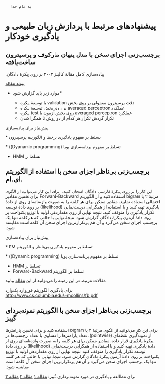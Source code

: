 	  به نام خدا
# پیشنهادهای مرتبط با  پردازش زبان طبیعی و یادگیری خودکار

## برچسب‌زنی اجزای سخن با مدل پنهان مارکوف و پرسپترون ساخت‌یافته
 &#x202b;  پیاده‌سازی کامل مقالهٔ کالینز ۲۰۰۲ بر روی پیکرهٔ دادگان.
 
 [پیوند مقاله](http://www.aclweb.org/anthology/W02-1001)
 
* موارد زیر باید گزارش شود* 

 	*   &#x202b; دقت پرسپترون معمولی بر روی بخش validation یا توسعهٔ پیکره
	*   &#x202b; عملکرد averaged perceptron  بر روی بخش توسعهٔ‌ پیکره
	*  &#x202b; عملکرد averaged perceptron  روی بخش آزمون یا test پیکره
	*  &#x202b; تکرار گردش تکرار هر کدام از دو روش تا همگرا شدن

پیش‌نیاز برای پیاده‌سازی

*‌ &#x202b; تسلط بر مفهوم یادگیری برخط و الگوریتم پرسپترون

*‌ &#x202b; تسلط بر مفهوم برنامه‌سازی پویا (Dyanamic programming))

* &#x202b; تسلط بر HMM
	
## برچسب‌زنی بی‌ناظر اجزای سخن با استفاده از الگوریتم ای.ام.
این کار را بر روی پیکرهٔ فارسی دادگان امتحان کنید.
  &#x202b; 
  برای این کار می‌توانید از الگوی مرتبهٔ ۲ یا bigram استفاده کنید
و از الگوریتم Forward-Backward برای تخمین مقادیر احتمالی استفاده نمایید.  مقادیر ممکن برای هر کلمه را به صورت واژه‌نامه‌ای روی از دادهٔ یادگیری تهیه  کنید و  با استفاده از همگرایی درست‌نمایی (likelihood)   بر روی دادهٔ‌ توسعه تکرار یادگیری را متوقف کنید. نتیجه نهایی از روی مقداردهی اولیه با توزیع یکنواخت  بر روی دادهٔ  آزمون پیکره‌ٔ دادگان گزارش شود. نتیجهٔ‌ نهایی با حالتی که هر کلمه تنها یک برچسب اجزای سخن می‌گیرد و آن هم پرتکرارترین اجزای سخن آن کلمه است مقایسه شود.


پیش‌نیاز برای پیاده‌سازی

*‌ &#x202b; تسلط بر مفهوم یادگیری بی‌ناظر و الگوریتم EM

*‌ &#x202b; تسلط بر مفهوم برنامه‌سازی پویا (Dynamic programming))

* &#x202b; تسلط بر HMM
* &#x202b; تسلط بر الگوریتم Forward-Backward

مقالات مرتبط در این زمینه را می‌توانید از این [مقاله](http://www.aclweb.org/anthology/D10-1056.pdf)
بیابید


برای یادگیری الگوریتم فوروارد بک‌وارد
http://www.cs.columbia.edu/~mcollins/fb.pdf


## برچسب‌زنی بی‌ناظر اجزای سخن با الگوریتم نمونه‌بردای گیبز
  &#x202b; 
  برای این کار می‌توانید از الگوی مرتبهٔ ۲ یا bigram استفاده کنید
و برای تخمین پارامترها از نمونه‌گیری نقطه‌ای (pointwise).
تعداد پارامترها را مساوی با تعداد برچسب‌ها در پیکرهٔ یادگیری قرار داده،‌  مقادیر ممکن برای هر کلمه را به صورت واژه‌نامه‌ای روی از دادهٔ یادگیری تهیه  کنید و  با استفاده از همگرایی درست‌نمایی (likelihood)   بر روی دادهٔ‌ توسعه تکرار یادگیری را متوقف کنید. نتیجه نهایی از روی مقداردهی اولیه با توزیع یکنواخت  بر روی دادهٔ  آزمون پیکره‌ٔ دادگان گزارش شود. نتیجهٔ‌ نهایی با حالتی که هر کلمه تنها یک برچسب اجزای سخن می‌گیرد و آن هم پرتکرارترین اجزای سخن آن کلمه است مقایسه شود.

برای مطالعه و یادگیری در مورد نمونه‌برداری گیبز:
[مقاله ۱](http://www.isi.edu/natural-language/people/bayes-with-tears.pdf)
[مقاله ۲](http://www.aclweb.org/anthology/D/D08/D08-1036.pdf)
[مقاله ۳](http://www.umiacs.umd.edu/~resnik/pubs/gibbs.v0.3.pdf)
